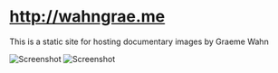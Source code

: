 # http://wahngrae.me
This is a static site for hosting documentary images by Graeme Wahn


![Screenshot](https://raw.github.com/zibs/wahngraeme/gh-pages/img/readme1.png)
![Screenshot](https://raw.github.com/zibs/wahngraeme/gh-pages/img/readme2.png)


